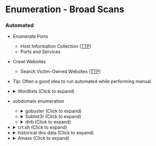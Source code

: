 <!---------------------------------------------------------------------------------
Copyright: (c) BLS OPS LLC.
This program is free software: you can redistribute it and/or modify
it under the terms of the GNU General Public License as published by
the Free Software Foundation, version 3.
This program is distributed in the hope that it will be useful,
but WITHOUT ANY WARRANTY; without even the implied warranty of
MERCHANTABILITY or FITNESS FOR A PARTICULAR PURPOSE. See the
GNU General Public License for more details.
You should have received a copy of the GNU General Public License
along with this program. If not, see <https://www.gnu.org/licenses/>.
--------------------------------------------------------------------------------->
# Enumeration - Broad Scans


### Automated
* Enumerate Ports
	* Host Information Collection ([TTP](TTP/T1592_Gather_Victim_Host_Information/T1592.md))
	* Ports and Services
* Crawl Websites
	* Search Victim-Owned Websites ([TTP](TTP/T1594_Search_Victim-Owned_Websites/T1594.md))
* Tip: Often a good idea to run automated while performing manual
* <details><summary>Wordlists (Click to expand)</summary><p>
	* `SecLists/Discovery/Web-Content/`
* subdomain enumeration
	* <details><summary>gobuster (Click to expand)</summary><p>
		* Examples Brute force with 50 threads and only list status code 200

				gobuster dir -u <url> -w <wordlist> -t 50 -fw -s 20
		* Require Parameters
			* `-u` - targeturl
		* Other Popular Parameters
			* `-x` - extensions
			* `-o` - outfile
			* `-t` - threads
			* `-w` - wordlist
	* <details><summary>Sublist3r (Click to expand)</summary><p>
		1. .

				mkdir domains
				for i in $(cat domains.txt); do sublist3r -v -d $i -o domains/$i.txt; done
				cd domains
				cat * | tr '[:upper:]' '[:lower:]' | sort -u > all.txt
		1. resolved IPs

				for domain in $(cat domains.txt); do ip=$(host $domain | grep 'has address' | egrep -o '[0-9]{1,3}\.[0-9]{1,3}\.[0-9]{1,3}\.[0-9]{1,3}' | tail -n 1); echo -e "$ip\t$domain"; done | tee resolved.txt
		1. deduplicate by IP

				cat resolved.txt | sort -u -t$'\t' -k1,1 | sort -nr
	* <details><summary>dirb (Click to expand)</summary><p>
		* Brute force with dirb and ignore 404 reponses

				dirb http://<url> <wordlist> -w -N 404
* <details><summary>crt.sh (Click to expand)</summary><p>
	* [https://crt.sh/?q=evilcorp.com](https://crt.sh/?q=evilcorp.com)
* <details><summary>historical dns data (Click to expand)</summary><p>
	* securitytrails.com
	* dnsdumpster.com
* <details><summary>Amass (Click to expand)</summary><p>
	1. Run Amass
		1. Initial Scan

				amass db -dir uap_domains_1_graph -d domain.com -enum 1 -names
		1. Perform subdomain enumeration

				amass enum -active -src -ip -dir amass/<client> -config your-config.ini -o amass/<client>.txt
		1. Optional: Review database

				amass db -dir amass/<client> -d <client>.com -enum 1 -names
	1. Run nuclei templates on resulting data.
		* Requirements
			* Nuclei API key
		* Process
			1. Export collected domains
			1. Run nuclei on the exported domains.

					nuclei -t your-templates-dir/ -l LIST_OF_TARGETS -rl 100 -c 5 -no-color -tags security-survey -stats -iserver 'http://interactsh-server.com/' -itoken 'your-interactsh-token' | tee outfile.txt
				* `-iserver` and `-itoken` may not be correct in latest versions
